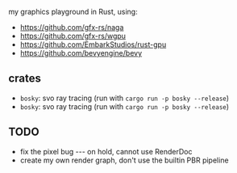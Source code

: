 my graphics playground in Rust, using:

* https://github.com/gfx-rs/naga
* https://github.com/gfx-rs/wgpu
* https://github.com/EmbarkStudios/rust-gpu
* https://github.com/bevyengine/bevy


## crates

* `bosky`: svo ray tracing (run with `cargo run -p bosky --release`)
* `bosky`: svo ray tracing (run with `cargo run -p bosky --release`)


## TODO

* fix the pixel bug --- on hold, cannot use RenderDoc
* create my own render graph, don't use the builtin PBR pipeline

